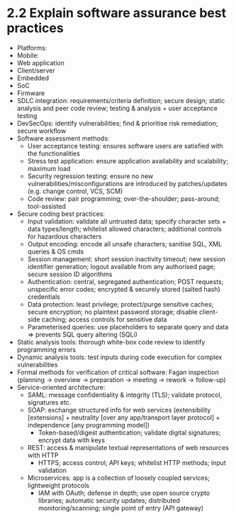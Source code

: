 # 2.2 Explain software assurance best practices

* Platforms:
* Mobile:
* Web application
* Client/server
* Embedded
* SoC
* Firmware
* SDLC integration: requirements/criteria definition; secure design; static analysis and peer code review; testing & analysis + user acceptance testing
* DevSecOps: identify vulnerabilities; find & prioritise risk remediation; secure workflow
* Software assessment methods:
  * User acceptance testing: ensures software users are satisfied with the functionalities
  * Stress test application: ensure application availability and scalability; maximum load
  * Security regression testing: ensure no new vulnerabilities/misconfigurations are introduced by patches/updates (e.g. change control, VCS, SCM)
  * Code review: pair programming; over-the-shoulder; pass-around; tool-assisted
* Secure coding best practices:
  * Input validation: validate all untrusted data; specify character sets + data types/length; whitelist allowed characters; additional controls for hazardous characters
  * Output encoding: encode all unsafe characters; sanitise SQL, XML queries & OS cmds
  * Session management: short session inactivity timeout; new session identifier generation; logout available from any authorised page; secure session ID algorithms
  * Authentication: central, segregated authentication; POST requests; unspecific error codes; encrypted & securely stored (salted hash) credentials
  * Data protection: least privilege; protect/purge sensitive caches; secure encryption; no plaintext password storage; disable client-side caching; access controls for sensitive data
  * Parameterised queries: use placeholders to separate query and data => prevents SQL query altering (SQLi)
* Static analysis tools: thorough white-box code review to identify programming errors
* Dynamic analysis tools: test inputs during code execution for complex vulnerabilities
* Formal methods for verification of critical software: Fagan inspection (planning -> overview -> preparation -> meeting -> rework -> follow-up)
* Service-oriented architecture:
  * SAML: message confidentiality & integrity (TLS); validate protocol, signatures etc.
  * SOAP: exchange structured info for web services (extensibility \[extensions] + neutrality \[over any app/transport layer protocol] + independence \[any programming model])
    * Token-based/digest authentication; validate digital signatures; encrypt data with keys
  * REST: access & manipulate textual representations of web resources with HTTP
    * HTTPS; access control; API keys; whitelist HTTP methods; input validation
  * Microservices: app is a collection of loosely coupled services; lightweight protocols
    * IAM with OAuth; defense in depth; use open source crypto libraries; automatic security updates; distributed monitoring/scanning; single point of entry (API gateway)
